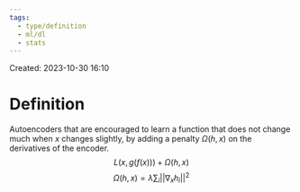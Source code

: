 ```yaml
---
tags:
  - type/definition
  - ml/dl
  - stats
---
```

Created: 2023-10-30 16:10
# Definition

Autoencoders that are encouraged to learn a function that does not change much when $x$ changes slightly, by adding a penalty $\Omega(h,x)$ on the derivatives of the encoder.
$$
L(x, g(f(x))) + \Omega(h,x)
$$
$$
\Omega(h,x) = \lambda \sum_i || \nabla_x h_i||^2 
$$
